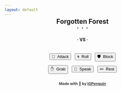 ```yaml
---
layout: default
---
```

<meta name="twitter:card" content="summary" />
<meta name="twitter:site" content="{{ page.title }}" />
<meta name="twitter:title" content="{{ page.title }}" />
<meta name="twitter:image" content="{{ page.title_image }}" />

<script src="https://ajax.googleapis.com/ajax/libs/jquery/3.5.1/jquery.min.js"></script>
<link rel="stylesheet" href="https://cdnjs.cloudflare.com/ajax/libs/animate.css/4.1.1/animate.min.css"/>
<script src="js/game_loop.js"></script>

<div class= "curtain" id="id_fullscreen_curtain"></div>
<div class= "fullScreenText" id="id_fullscreen_text"></div>

<center class="animate__animated animate__fadeIn animate__fast">
<h2 id = "id_area" style="margin-top:-12px; margin-bottom:8px;">Forgotten Forest</h2>
<h2 id = "id_subtitle" style="margin:-12px; font-size:20px;">∙&nbsp;&nbsp;∙&nbsp;&nbsp;∙</h2>
<p style="margin:14px;"></p>

<div class= "enemyOverlay" id="id_enemy_overlay"></div>
<div class="card" id="id_card">
<div id = "id_enemy_info">
<h1 id = "id_emoji" style="margin-top:4px; margin-bottom:8px;"/>
<h2 id = "id_name"/>
<h3 id = "id_stats" style="line-height:24px; margin-bottom:8px;"/>
</div>
<h4 id = "id_desc" style="padding-right:24px; padding-left:24px; margin-bottom:12px; line-height:165%"/>
<h5 id = "id_team"/>
</div>

<p style="margin:9px;"></p>
<h3 style="margin:-0px; font-size:14px">· VS ·</h3>
<p style="margin:6px;"></p>

<div class= "playerOverlay" id="id_player_overlay"></div>
<div class="toolbar" style="padding-bottom:10px;">
<div id = "id_player_info">
<h3 id = "id_player_name" style="font-weight:bold; margin-bottom:8px; margin-top:4px; cursor:pointer;"/>
<h3 id = "id_player_status" style="margin-bottom:0px; display:inline;"/>
</div>
<h4 id = "id_log" style="margin-top:6px; margin-bottom:0px; padding-left:8px; padding-right:6px; margin-bottom:4px; text-align:left;"/>
<h4 id = "id_player_party_loot" style="margin-bottom:0px; display:inline;"/>
</div>

<p style="margin:16px;"></p>
<button type = "button" id = "button_attack">🎯&nbsp;&nbsp;Attack</button>&nbsp;&nbsp;
<button type = "button" id = "button_roll">🌀&nbsp;&nbsp;Roll</button>&nbsp;&nbsp;
<button type = "button" id = "button_block">🛡&nbsp;&nbsp;Block</button>
<p style="margin:12px;"></p>
<button type = "button" id = "button_grab">✋&nbsp;&nbsp;Grab</button>&nbsp;&nbsp;
<button type = "button" id = "button_speak">💬&nbsp;&nbsp;Speak</button>&nbsp;&nbsp;
<button type = "button" id = "button_sleep">💤&nbsp;&nbsp;Rest</button>

<p style="margin:24px"></p>
<h4 style="font-size:12px; opacity:0.85;">Made with 💚 by <a href="https://github.com/IGPenguin/webcrawler/">IGPenguin</a></h4><h4 id="id_version" style="font-size:10px; margin-top:-12px; opacity:0.6;"/>
</center>
